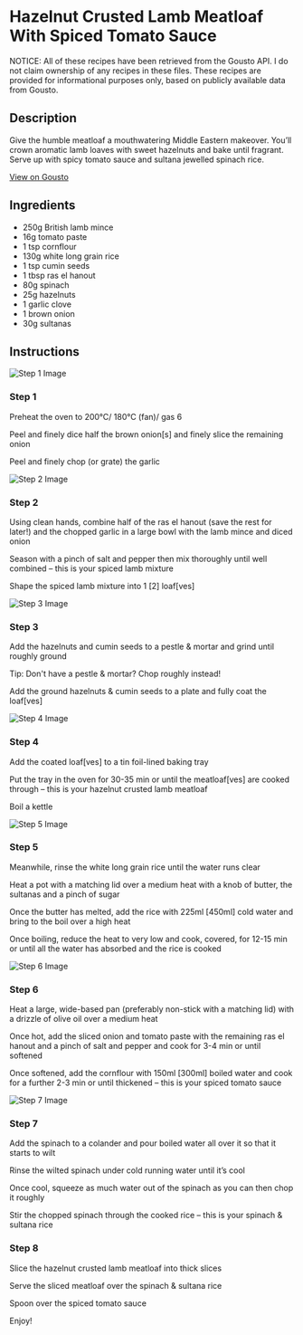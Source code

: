 # Hazelnut Crusted Lamb Meatloaf With Spiced Tomato Sauce

NOTICE: All of these recipes have been retrieved from the Gousto API. I do not claim ownership of any recipes in these files. These recipes are provided for informational purposes only, based on publicly available data from Gousto.

## Description

Give the humble meatloaf a mouthwatering Middle Eastern makeover. You’ll crown aromatic lamb loaves with sweet hazelnuts and bake until fragrant. Serve up with spicy tomato sauce and sultana jewelled spinach rice. 

[View on Gousto](https://www.gousto.co.uk/recipes/cookbook/hazelnut-crusted-lamb-meatloaf-with-spiced-tomato-sauce)

## Ingredients

- 250g British lamb mince
- 16g tomato paste
- 1 tsp cornflour
- 130g white long grain rice
- 1 tsp cumin seeds
- 1 tbsp ras el hanout
- 80g spinach
- 25g hazelnuts
- 1 garlic clove
- 1 brown onion
- 30g sultanas

## Instructions

![Step 1 Image](https://production-media.gousto.co.uk/cms/recipe-step-image/Step-1-1657730609581-x200.jpg)

### Step 1

Preheat the oven to 200°C/ 180°C (fan)/ gas 6

Peel and finely dice half the brown onion<span class="text-danger">[s] </span>and finely slice the remaining onion

Peel and finely chop (or grate) the garlic

![Step 2 Image](https://production-media.gousto.co.uk/cms/recipe-step-image/Step-2-1657730611828-x200.jpg)

### Step 2

Using clean hands, combine half of the ras el hanout (save the rest for later!) and the chopped garlic in a large bowl with the lamb mince and diced onion

Season with a pinch of salt and pepper then mix thoroughly until well combined – this is your spiced lamb mixture

Shape the spiced lamb mixture into 1 <span class="text-danger">[2] </span>loaf<span class="text-danger">[ves]</span>

![Step 3 Image](https://production-media.gousto.co.uk/cms/recipe-step-image/Step-3-1657730614708-x200.jpg)

### Step 3

Add the hazelnuts and cumin seeds to a pestle & mortar and grind until roughly ground

Tip: Don't have a pestle & mortar? Chop roughly instead!

Add the ground hazelnuts & cumin seeds to a plate and fully coat the loaf<span class="text-danger">[ves]</span>

![Step 4 Image](https://production-media.gousto.co.uk/cms/recipe-step-image/Step-4-1657730617620-x200.jpg)

### Step 4

Add the coated loaf<span class="text-danger">[ves]</span> to a tin foil-lined baking tray

Put the tray in the oven for 30-35 min or until the meatloaf<span class="text-danger">[ves]</span> are cooked through – this is your hazelnut crusted lamb meatloaf

Boil a kettle

![Step 5 Image](https://production-media.gousto.co.uk/cms/recipe-step-image/Step-5-1657730620905-x200.jpg)

### Step 5

Meanwhile, rinse the white long grain rice until the water runs clear

Heat a pot with a matching lid over a medium heat with a knob of butter, the sultanas and a pinch of sugar

Once the butter has melted, add the rice with 225ml<span class="text-danger"> [450ml]</span> cold water and bring to the boil over a high heat

Once boiling, reduce the heat to very low and cook, covered, for 12-15 min or until all the water has absorbed and the rice is cooked

![Step 6 Image](https://production-media.gousto.co.uk/cms/recipe-step-image/Step-6-1657730623853-x200.jpg)

### Step 6

Heat a large, wide-based pan (preferably non-stick with a matching lid) with a drizzle of olive oil over a medium heat

Once hot, add the sliced onion and tomato paste with the remaining ras el hanout and a pinch of salt and pepper and cook for 3-4 min or until softened

Once softened, add the cornflour with 150ml <span class="text-danger">[300ml]</span> boiled water and cook for a further 2-3 min or until thickened – this is your spiced tomato sauce

![Step 7 Image](https://production-media.gousto.co.uk/cms/recipe-step-image/Step-7-1657730626258-x200.jpg)

### Step 7

Add the spinach to a colander and pour boiled water all over it so that it starts to wilt

Rinse the wilted spinach under cold running water until it’s cool

Once cool, squeeze as much water out of the spinach as you can then chop it roughly

Stir the chopped spinach through the cooked rice – this is your spinach & sultana rice

### Step 8

Slice the hazelnut crusted lamb meatloaf into thick slices

Serve the sliced meatloaf over the spinach & sultana rice

Spoon over the spiced tomato sauce

Enjoy!

